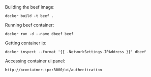 Building the beef image:

    docker build -t beef .

Running beef container:

    docker run -d --name dbeef beef

Getting container ip:

    docker inspect --format '{{ .NetworkSettings.IPAddress }}' dbeef

Accessing container ui panel:

    http://<container-ip>:3000/ui/authentication